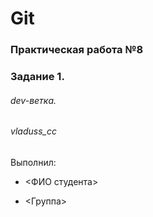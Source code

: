 # Git

### Практическая работа №8

### Задание 1.

###### dev-ветка.

###### vladuss_cc

Выполнил:

* <ФИО студента>

* <Группа>